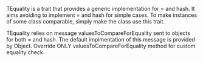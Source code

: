 TEquality is a trait that provides a generic implementation for = and hash.
It aims avoiding to implement = and hash for simple cases.
To make instances of some class comparable, simply make the class use this trait.

TEquality relies on message valuesToCompareForEquality sent to objects for both = and hash.
The default implmentation of this message is provided by Object.
Override ONLY valuesToCompareForEquality method for custom equality check.